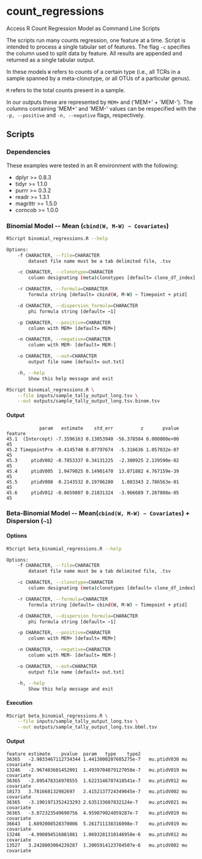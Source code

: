# count_regressions

Access R Count Regression Model as Command Line Scripts

The scripts run many counts regression, one feature at a time.
Script is intended to process a single tabular 
set of features. The flag `-c` specifies the column 
used to split data by feature. All results are 
appended and returned as a single tabular output.

In these models `W` refers to counts of a certain type 
(i.e., all TCRs in a sample spanned by a meta-clonotype, or all OTUs of a particular genus). 

`M` refers to the total counts present in a sample. 

In our outputs these are represented by `MEM+` and ('MEM+' + 'MEM-'). 
The columns containing 'MEM+' and 'MEM-' values can be respecified with the 
`-p, --positive` and `-n, --negative` flags, respectively.


## Scripts

### Dependencies 

These examples were tested in an R environment with 
the following:

* dplyr >= 0.8.3
* tidyr >= 1.1.0
* purrr >= 0.3.2
* readr >= 1.3.1
* magrittr >= 1.5.0
* corncob >= 1.0.0

### Binomial Model -- Mean (`cbind(W, M-W) ~ Covariates`)

```bash
RScript binomial_regressions.R --help
```

```bash
Options:
	-f CHARACTER, --file=CHARACTER
		dataset file name must be a tab delimited file, .tsv

	-c CHARACTER, --clonotype=CHARACTER
		column designating (meta)clonotypes [default= clone_df_index]

	-r CHARACTER, --formula=CHARACTER
		formula string [default= cbind(W, M-W) ~ Timepoint + ptid]

	-d CHARACTER, --dispersion_formula=CHARACTER
		phi formula string [default= ~1]

	-p CHARACTER, --positive=CHARACTER
		column with MEM+ [default= MEM+]

	-n CHARACTER, --negative=CHARACTER
		column with MEM- [default= MEM-]

	-o CHARACTER, --out=CHARACTER
		output file name [default= out.txt]

	-h, --help
		Show this help message and exit

```

```bash
RScript binomial_regressions.R \
	--file inputs/sample_tally_output_long.tsv \
	--out outputs/sample_tally_output_long.tsv.binom.tsv
```

#### Output 

```
            param   estimate    std_err          z       pvalue feature
45.1  (Intercept) -7.3596163 0.13053940 -56.378504 0.000000e+00      45
45.2 TimepointPre -0.4145740 0.07797674  -5.316636 1.057032e-07      45
45.3     ptidV002 -0.7853337 0.34131225  -2.300925 2.139590e-02      45
45.4     ptidV005  1.9479025 0.14901470  13.071882 4.767159e-39      45
45.5     ptidV008  0.2143532 0.19786280   1.083343 2.786563e-01      45
45.6     ptidV012 -0.8659807 0.21831324  -3.966689 7.287808e-05      45
```


### Beta-Binomial Model -- Mean(`cbind(W, M-W) ~ Covariates`) + Dispersion (`~1`)

#### Options

```bash
RScript beta_binomial_regressions.R --help
```

```bash
Options:
	-f CHARACTER, --file=CHARACTER
		dataset file name must be a tab delimited file, .tsv

	-c CHARACTER, --clonotype=CHARACTER
		column designating (meta)clonotypes [default= clone_df_index]

	-r CHARACTER, --formula=CHARACTER
		formula string [default= cbind(W, M-W) ~ Timepoint + ptid]

	-d CHARACTER, --dispersion_formula=CHARACTER
		phi formula string [default= ~1]

	-p CHARACTER, --positive=CHARACTER
		column with MEM+ [default= MEM+]

	-n CHARACTER, --negative=CHARACTER
		column with MEM- [default= MEM-]

	-o CHARACTER, --out=CHARACTER
		output file name [default= out.txt]

	-h, --help
		Show this help message and exit
```

#### Execution

```bash
RScript beta_binomial_regressions.R \
	--file inputs/sample_tally_output_long.tsv \
	--out outputs/sample_tally_output_long.tsv.bbml.tsv
```

#### Output 

```
feature	estimate	pvalue	param	type	type2
36365	-2.9833467112734344	1.4413000207605275e-7	mu.ptidV030	mu	covariate
13246	-2.967483681452091	1.4939704879127058e-7	mu.ptidV019	mu	covariate
36365	-2.895478316978555	1.6223146707418541e-7	mu.ptidV012	mu	covariate
18173	3.781668132982697	2.4152137724349045e-7	mu.ptidV002	mu	covariate
36365	-3.1901971352423293	2.635133607832124e-7	mu.ptidV021	mu	covariate
36365	-3.072323549690756	4.959079024059287e-7	mu.ptidV019	mu	covariate
36643	1.6892008528370006	5.261711138316098e-7	mu.ptidV019	mu	covariate
13246	-4.990894516881081	1.0693281310146958e-6	mu.ptidV012	mu	covariate
13527	3.2428003004239287	1.2005914123704507e-6	mu.ptidV002	mu	covariate
```

